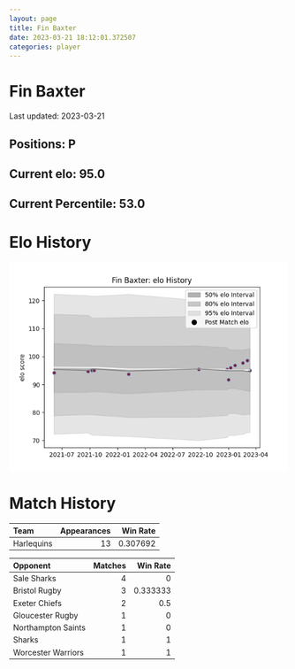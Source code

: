 ```yaml
---  
layout: page  
title: Fin Baxter  
date: 2023-03-21 18:12:01.372507  
categories: player  
---
```

# Fin Baxter


Last updated: 2023-03-21
## Positions: P

## Current elo: 95.0

## Current Percentile: 53.0

# Elo History


![elo history](history_FinBaxter.png)
# Match History


| Team       |   Appearances |   Win Rate |
|:-----------|--------------:|-----------:|
| Harlequins |            13 |   0.307692 |

| Opponent           |   Matches |   Win Rate |
|:-------------------|----------:|-----------:|
| Sale Sharks        |         4 |   0        |
| Bristol Rugby      |         3 |   0.333333 |
| Exeter Chiefs      |         2 |   0.5      |
| Gloucester Rugby   |         1 |   0        |
| Northampton Saints |         1 |   0        |
| Sharks             |         1 |   1        |
| Worcester Warriors |         1 |   1        |